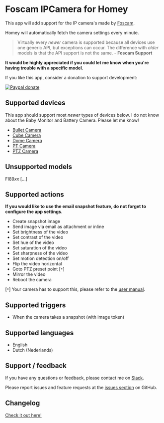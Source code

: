 # Foscam IPCamera for Homey

This app will add support for the IP camera's made by [Foscam](https://www.foscam.com "Foscam - Home Security").

Homey will automatically fetch the camera settings every minute.

> Virtually every *newer* camera is supported because all devices use one generic API, but exceptions can occur. The difference with *older* models is that the API support is not the same. - **Foscam Support**

**It would be highly appreciated if you could let me know when you're having trouble with a specific model.**

If you like this app, consider a donation to support development:

[![Paypal donate][pp-donate-image]][pp-donate-link]


## Supported devices
This app should support most *newer* types of devices below. I do not know about the Baby Monitor and Battery Camera. Please let me know!
- [Bullet Camera](https://foscam.com/products/Bullet_Camera.html)
- [Cube Camera](https://foscam.com/products/Cube_Camera.html)
- [Dome Camera](https://foscam.com/products/Dome_Camera.html)
- [PT Camera](https://foscam.com/products/PT_Camera.html)
- [PTZ Camera](https://foscam.com/products/PTZ_Camera.html)


## Unsupported models
FI89*xx* [...]


## Supported actions

**If you would like to use the email snapshot feature, do not forget to configure the app settings.**
- Create snapshot image
- Send image via email as attachment or inline
- Set brightness of the video
- Set contrast of the video
- Set hue of the video
- Set saturation of the video
- Set sharpness of the video
- Set motion detection on/off
- Flip the video horizontal
- Goto PTZ preset point [`*`]
- Mirror the video
- Reboot the camera

[`*`] Your camera has to support this, please refer to the [user manual](https://foscam.com/downloads/user_mannual.html).


## Supported triggers
- When the camera takes a snapshot (with image token)


## Supported languages
- English
- Dutch (Nederlands)


## Support / feedback
If you have any questions or feedback, please contact me on [Slack](https://athomcommunity.slack.com/team/evdpol).

Please report issues and feature requests at the [issues section](https://github.com/edwinvdpol/com.foscam/issues) on GitHub.


## Changelog
[Check it out here!](https://github.com/edwinvdpol/com.foscam/blob/master/CHANGELOG.md)

[pp-donate-link]: https://www.paypal.me/edwinvdpol
[pp-donate-image]: https://www.paypalobjects.com/en_US/i/btn/btn_donate_SM.gif